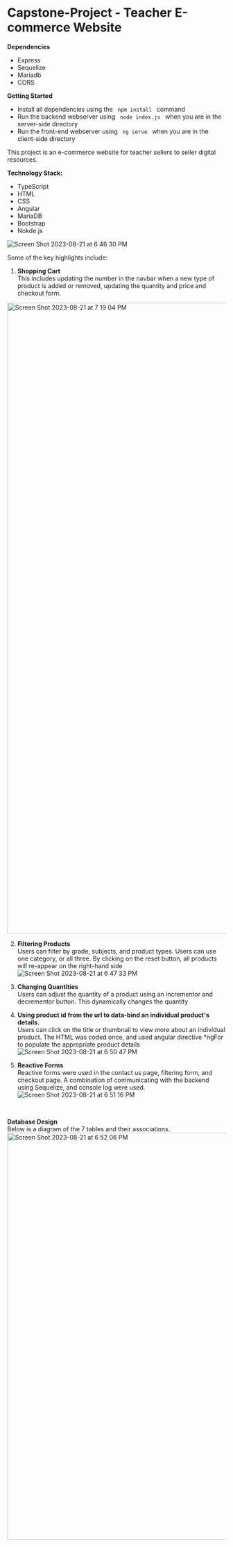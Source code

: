 # Capstone-Project - Teacher E-commerce Website

**Dependencies**
<ul>
   <li>Express</li>
   <li>Sequelize</li>
   <li>Mariadb</li>
   <li>CORS</li>
</ul>

**Getting Started**
<ul>
   <li>Install all dependencies using the <code> npm install </code> command</li>
   <li>Run the backend webserver using <code> node index.js </code> when you are in the server-side directory</li>
   <li>Run the front-end webserver using <code> ng serve </code> when you are in the client-side directory</li>
</ul>

This project is an e-commerce website for teacher sellers to seller digital resources. 


**Technology Stack:** <br>
<ul>
   <li>TypeScript</li>
   <li>HTML</li>
   <li>CSS</li>
   <li>Angular</li>
   <li>MariaDB</li>
   <li>Bootstrap</li>
   <li>Nokde.js</li> 
</ul>

   ![Screen Shot 2023-08-21 at 6 46 30 PM](https://github.com/marwaelkelani/Capstone-Project/assets/126745070/bd073b70-4017-4c6e-a723-bee1948f9848)

Some of the key highlights include:

1) **Shopping Cart**<br>
   This includes updating the number in the navbar when a new type of product is added or removed, updating the quantity and price and checkout form.<br>
<img width="1455" alt="Screen Shot 2023-08-21 at 7 19 04 PM" src="https://github.com/marwaelkelani/Capstone-Project/assets/126745070/1d87f6f9-a86c-4d80-9f95-ac6fdc428e83">



2) **Filtering Products**<br>
   Users can filter by grade, subjects, and product types. Users can use one category, or all three. By clicking on the reset button, all products will re-appear on the right-hand side<br>
![Screen Shot 2023-08-21 at 6 47 33 PM](https://github.com/marwaelkelani/Capstone-Project/assets/126745070/4cd457c0-6491-409f-9a71-504ced024f41)
   
4) **Changing Quantities**<br>
   Users can adjust the quantity of a product using an incrementor and decrementor button. This dynamically changes the quantity<br>
5) **Using product id from the url to data-bind an individual product's details.** <br>
   Users can click on the title or thumbnail to view more about an individual product. The HTML was coded once, and used angular directive *ngFor to populate the appropriate product details<br>
  ![Screen Shot 2023-08-21 at 6 50 47 PM](https://github.com/marwaelkelani/Capstone-Project/assets/126745070/e0d82a1d-2121-428e-89d3-1f943121158e)

   
6) **Reactive Forms**<br>
   Reactive forms were used in the contact us page, filtering form, and checkout page. A combination of communicating with the backend using Sequelize, and console log were used.<br>
![Screen Shot 2023-08-21 at 6 51 16 PM](https://github.com/marwaelkelani/Capstone-Project/assets/126745070/e8e57aa0-dd7b-4eb2-8459-ef432a8ce606)
<br>

**Database Design**<br>
Below is a diagram of the 7 tables and their associations.<br>
<img width="939" alt="Screen Shot 2023-08-21 at 6 52 06 PM" src="https://github.com/marwaelkelani/Capstone-Project/assets/126745070/85812f89-6a16-4daf-b5fa-1e5dfc6ed1b3">


